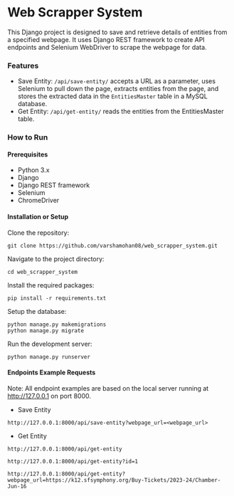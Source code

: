 # Web Scrapper System
This Django project is designed to save and retrieve details of entities from a specified webpage. It uses Django REST framework to create API endpoints and Selenium WebDriver to scrape the webpage for data.
### Features
- Save Entity: `/api/save-entity/` accepts a URL as a parameter, uses Selenium to pull down the page, extracts entities from the page, and stores the extracted data in the `EntitiesMaster` table in a MySQL database.
- Get Entity: `/api/get-entity/` reads the entities from the EntitiesMaster table.
### How to Run
#### Prerequisites
- Python 3.x
- Django
- Django REST framework
- Selenium
- ChromeDriver
#### Installation or Setup
Clone the repository:
```
git clone https://github.com/varshamohan08/web_scrapper_system.git
```
Navigate to the project directory:
```
cd web_scrapper_system
```
Install the required packages:
```
pip install -r requirements.txt
```
Setup the database:
```
python manage.py makemigrations
python manage.py migrate
```
Run the development server:
```
python manage.py runserver
```
#### Endpoints Example Requests
Note: All endpoint examples are based on the local server running at http://127.0.0.1 on port 8000.
- Save Entity
```
http://127.0.0.1:8000/api/save-entity?webpage_url=<webpage_url>
```
- Get Entity
```
http://127.0.0.1:8000/api/get-entity
```
```
http://127.0.0.1:8000/api/get-entity?id=1
```
```
http://127.0.0.1:8000/api/get-entity?webpage_url=https://k12.sfsymphony.org/Buy-Tickets/2023-24/Chamber-Jun-16
```

